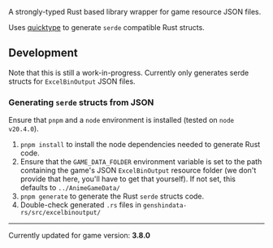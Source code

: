 A strongly-typed Rust based library wrapper for game resource JSON files.

Uses [quicktype](https://github.com/quicktype/quicktype) to generate `serde` compatible
Rust structs.

## Development

Note that this is still a work-in-progress. Currently only generates serde structs for
`ExcelBinOutput` JSON files.

### Generating `serde` structs from JSON

Ensure that `pnpm` and a `node` environment is installed (tested on `node v20.4.0`).

1. `pnpm install` to install the node dependencies needed to generate Rust code.
2. Ensure that the `GAME_DATA_FOLDER` environment variable is set to the path containing
   the game's JSON `ExcelBinOutput` resource folder (we don't provide that here, you'll
   have to get that yourself).
   If not set, this defaults to `../AnimeGameData/`
3. `pnpm generate` to generate the Rust `serde` structs code.
4. Double-check generated `.rs` files in `genshindata-rs/src/excelbinoutput/`

---

Currently updated for game version: **3.8.0**
